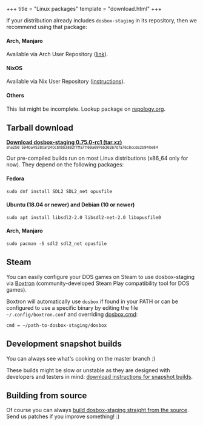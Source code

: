 +++
title = "Linux packages"
template = "download.html"
+++

If your distribution already includes `dosbox-staging` in its repository, then
we recommend using that package:

#### Arch, Manjaro

Available via Arch User Repository
([link](https://aur.archlinux.org/packages/dosbox-staging)).

#### NixOS

Available via Nix User Repository
([instructions](https://github.com/dosbox-staging/dosbox-staging/wiki/Installing-on-NixOS)).

#### Others

This list might be incomplete. Lookup package on
[repology.org](https://repology.org/projects/?search=dosbox-staging).


## Tarball download

**[Download dosbox-staging 0.75.0-rc1 (tar.xz)][tarxz]**
<br/>
<span style="font-size:0.7em">
sha256: 594ba45280af240cb18b3882f7ffa71169a697eb362b7d7a76c8ccda2b940e84
</span>

Our pre-compiled builds run on most Linux distributions (x86\_64 only for now).
They depend on the following packages:

[tarxz]: https://github.com/dosbox-staging/dosbox-staging/releases/download/v0.75.0-rc1/dosbox-staging-linux-v0.75.0-rc1.tar.xz

#### Fedora

    sudo dnf install SDL2 SDL2_net opusfile

#### Ubuntu (18.04 or newer) and Debian (10 or newer)

    sudo apt install libsdl2-2.0 libsdl2-net-2.0 libopusfile0

#### Arch, Manjaro

    sudo pacman -S sdl2 sdl2_net opusfile


## <a name="steam"></a> Steam

You can easily configure your DOS games on Steam to use dosbox-staging via
[Boxtron](https://github.com/dreamer/boxtron) (community-developed
Steam Play compatibility tool for DOS games).

Boxtron will automatically use `dosbox` if found in your PATH or can be
configured to use a specific binary by editing the file
`~/.config/boxtron.conf` and overriding [dosbox.cmd][boxtron-conf]:

    cmd = ~/path-to-dosbox-staging/dosbox

[boxtron-conf]:https://github.com/dreamer/boxtron/wiki/Configuration#dosboxcmd

## Development snapshot builds

You can always see what's cooking on the master branch :)

These builds might be slow or unstable as they are designed with developers
and testers in mind: [download instructions for snapshot builds](
https://github.com/dosbox-staging/dosbox-staging#development-snapshot-builds).


## Building from source

Of course you can always [build dosbox-staging straight from the source][1].
Send us patches if you improve something! :)

[1]:https://github.com/dosbox-staging/dosbox-staging
